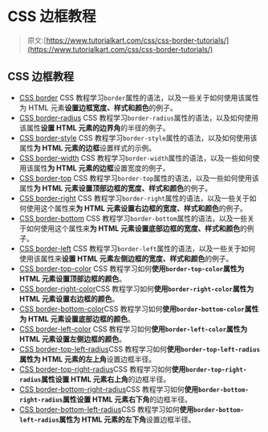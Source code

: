# CSS 边框教程

> 原文:[https://www.tutorialkart.com/css/css-border-tutorials/](https://www.tutorialkart.com/css/css-border-tutorials/)

## CSS 边框教程

*   [CSS border](https://www.tutorialkart.com/css/css-border/) CSS 教程学习`border`属性的语法，以及一些关于如何使用该属性为 HTML 元素**设置边框宽度、样式和颜色**的例子。
*   [CSS border-radius](https://www.tutorialkart.com/css/css-border-radius/) CSS 教程学习`border-radius`属性的语法，以及如何使用该属性**设置 HTML 元素的边界角**的半径的例子。
*   [CSS border-style](https://www.tutorialkart.com/css/css-border-style/) CSS 教程学习`border-style`属性的语法，以及如何使用该属性**为 HTML 元素的边框**设置样式的示例。
*   [CSS border-width](https://www.tutorialkart.com/css/css-border-width/) CSS 教程学习`border-width`属性的语法，以及一些如何使用该属性**为 HTML 元素的边框**设置宽度的例子。
*   [CSS border-top](https://www.tutorialkart.com/css/css-border-top/) CSS 教程学习`border-top`属性的语法，以及一些如何使用该属性**为 HTML 元素设置顶部边框的宽度、样式和颜色**的例子。
*   [CSS border-right](https://www.tutorialkart.com/css/css-border-right/) CSS 教程学习`border-right`属性的语法，以及一些关于如何使用这个属性来**为 HTML 元素设置右边框的宽度、样式和颜色**的例子。
*   [CSS border-bottom](https://www.tutorialkart.com/css/css-border-bottom/) CSS 教程学习`border-bottom`属性的语法，以及一些关于如何使用这个属性来**为 HTML 元素设置底部边框的宽度、样式和颜色**的例子。
*   [CSS border-left](https://www.tutorialkart.com/css/css-border-left/) CSS 教程学习`border-left`属性的语法，以及一些关于如何使用该属性来**设置 HTML 元素左侧边框的宽度、样式和颜色**的例子。
*   [CSS border-top-color](https://www.tutorialkart.com/css/css-border-top-color/) CSS 教程学习如何**使用`border-top-color`属性为 HTML 元素设置顶部边框的颜色**。
*   [CSS border-right-color](https://www.tutorialkart.com/css/css-border-right-color/)CSS 教程学习如何**使用`border-right-color`属性为 HTML 元素设置右边框的颜色**。
*   [CSS border-bottom-color](https://www.tutorialkart.com/css/css-border-bottom-color/)CSS 教程学习如何**使用`border-bottom-color`属性为 HTML 元素设置底部边框的颜色**。
*   [CSS border-left-color](https://www.tutorialkart.com/css/css-border-left-color/) CSS 教程学习如何**使用`border-left-color`属性为 HTML 元素设置左侧边框的颜色**。
*   [CSS border-top-left-radius](https://www.tutorialkart.com/css/css-border-top-left-radius/)CSS 教程学习如何**使用`border-top-left-radius`属性为 HTML 元素的左上角**设置边框半径。
*   [CSS border-top-right-radius](https://www.tutorialkart.com/css/css-border-top-right-radius/)CSS 教程学习如何**使用`border-top-right-radius`属性设置 HTML 元素右上角**的边框半径。
*   [CSS border-bottom-right-radius](https://www.tutorialkart.com/css/css-border-bottom-right-radius/)CSS 教程学习如何**使用`border-bottom-right-radius`属性设置 HTML 元素右下角**的边框半径。
*   [CSS border-bottom-left-radius](https://www.tutorialkart.com/css/css-border-bottom-left-radius/)CSS 教程学习如何**使用`border-bottom-left-radius`属性为 HTML 元素的左下角**设置边框半径。